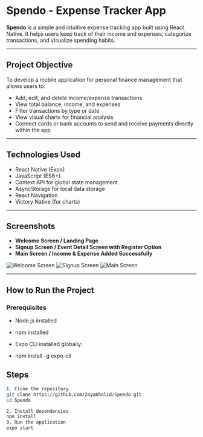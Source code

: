 # Spendo - Expense Tracker App

**Spendo** is a simple and intuitive expense tracking app built using React Native. It helps users keep track of their income and expenses, categorize transactions, and visualize spending habits.

---

## Project Objective

To develop a mobile application for personal finance management that allows users to:

- Add, edit, and delete income/expense transactions  
- View total balance, income, and expenses  
- Filter transactions by type or date  
- View visual charts for financial analysis  
- Connect cards or bank accounts to send and receive payments directly within the app

---

## Technologies Used

- React Native (Expo)  
- JavaScript (ES6+)  
- Context API for global state management  
- AsyncStorage for local data storage  
- React Navigation  
- Victory Native (for charts)

---

## Screenshots

- **Welcome Screen / Landing Page**
- **Signup Screen / Event Detail Screen with Register Option**
- **Main Screen / Income & Expense Added Successfully**

![Welcome Screen](/screenshots/welcome.jpeg)
![Signup Screen](/screenshots/signup.jpeg)
![Main Screen](/screenshots/main.jpeg)

---

##  How to Run the Project

### Prerequisites

- Node.js installed  
- npm installed  
- Expo CLI installed globally:

- npm install -g expo-cli

## Steps

```bash
1. Clone the repository
git clone https://github.com/ZoyaKhalid/Spendo.git
cd Spendo

2. Install dependencies
npm install
3. Run the application
expo start

